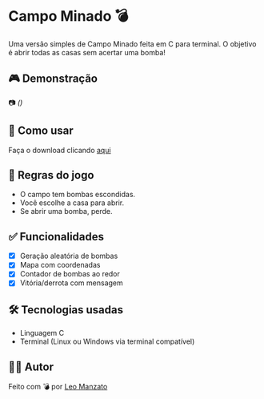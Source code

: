 # Campo Minado 💣

Uma versão simples de Campo Minado feita em C para terminal. O objetivo é abrir todas as casas sem acertar uma bomba!

## 🎮 Demonstração

📷 *()*

## 🚀 Como usar

Faça o download clicando [aqui](https://github.com/leomzto/projetos/releases/download/campo_minado/Campo.Minado.exe)

## 🧠 Regras do jogo

- O campo tem bombas escondidas.
- Você escolhe a casa para abrir.
- Se abrir uma bomba, perde.

## ✅ Funcionalidades

- [x] Geração aleatória de bombas
- [x] Mapa com coordenadas
- [x] Contador de bombas ao redor
- [x] Vitória/derrota com mensagem

## 🛠 Tecnologias usadas

- Linguagem C
- Terminal (Linux ou Windows via terminal compatível)

## 👨‍💻 Autor

Feito com 💣 por [Leo Manzato](https://github.com/leomzto)
